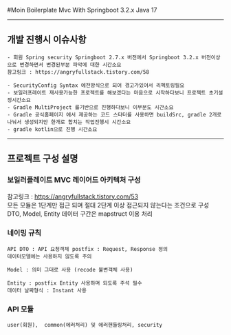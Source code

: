 #Moin Boilerplate Mvc With Springboot 3.2.x Java 17

---
## 개발 진행시 이슈사항
```text
- 회원 Spring security Springboot 2.7.x 버전에서 Springboot 3.2.x 버전이상으로 변경하면서 변경된부분 파악에 대한 시간소요
참고링크 : https://angryfullstack.tistory.com/58

- SecurityConfig Syntax 에전방식으로 되어 경고가있어서 리펙토링필요
- 보일러프레이트 재사용가능한 프로젝트를 해보겠다는 마음으로 시작하다보니 프로젝트 초기설정시간소요
- Gradle MultiProject 를기반으로 진행하다보니 이부분도 시간소요
- Gradle 공식홈페이지 에서 제공하는 코드 스타터를 사용하면 buildSrc, gradle 2개로 나눠서 생성되지만 한개로 합치는 작업진행시 시간소요
- gradle kotlin으로 진행 시간소요
```

---
## 프로젝트 구성 설명 

### 보일러플레이트 MVC 레이어드 아키텍처 구성
참고링크 : https://angryfullstack.tistory.com/53  
모든 모듈은 1단계만 접근 되며 절대 2단계 이상 접근되지 않는다는 조건으로 구성  
DTO, Model, Entity 데이터 구간은 mapstruct 이용 처리
 
### 네이밍 규칙
```text
API DTO : API 요청객체 postfix : Request, Response 정의
데이터모델에는 사용하지 않도록 주의

Model : 의미 그대로 사용 (recode 불변객체 사용)

Entity : postfix Entity 사용하며 되도록 주석 필수
데이터 날짜형식 : Instant 사용
```

### API 모듈  
```text
user(회원),  common(에러처리) 및 에러핸들링처리, security 

```
